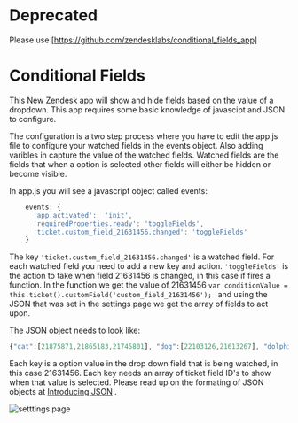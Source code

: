Deprecated 
==========
Please use [https://github.com/zendesklabs/conditional_fields_app]


Conditional Fields
==========

This New Zendesk app will show and hide fields based on the value of a dropdown. This app requires some basic knowledge of javascipt and JSON to configure. 

The configuration is a two step process where you have to edit the app.js file to configure your watched fields in the events object. Also adding varibles in capture the value of the watched fields. Watched fields are the fields that when a option is selected other fields will either be hidden or become visible. 

In app.js you will see a javascript object called events:

``` javascript
    events: {
      'app.activated':  'init',
      'requiredProperties.ready': 'toggleFields',
      'ticket.custom_field_21631456.changed': 'toggleFields'
    }
```

The key ``` 'ticket.custom_field_21631456.changed' ``` is a watched field. For each watched field you need to add a new key and action. ``` 'toggleFields' ``` is the action to take when field 21631456 is changed, in this case if fires a function. In the function we get the value of 21631456 ```var conditionValue = this.ticket().customField('custom_field_21631456'); ``` and using the JSON that was set in the settings page we get the array of fields to act upon. 

The JSON object needs to look like: 

``` javascript
{"cat":[21875871,21865183,21745801], "dog":[22103126,21613267], "dolphin": [280865, 20295661], "the_fish": []}
```

Each key is a option value in the drop down field that is being watched, in this case 21631456. Each key needs an array of ticket field ID's to show when that value is selected. Please read up on the formating of JSON objects at [Introducing JSON](http://json.org/) . 

![setttings page](http://skipjack.info/wp-content/gallery/tech/conditionalfields.png "Settings Page Example")
